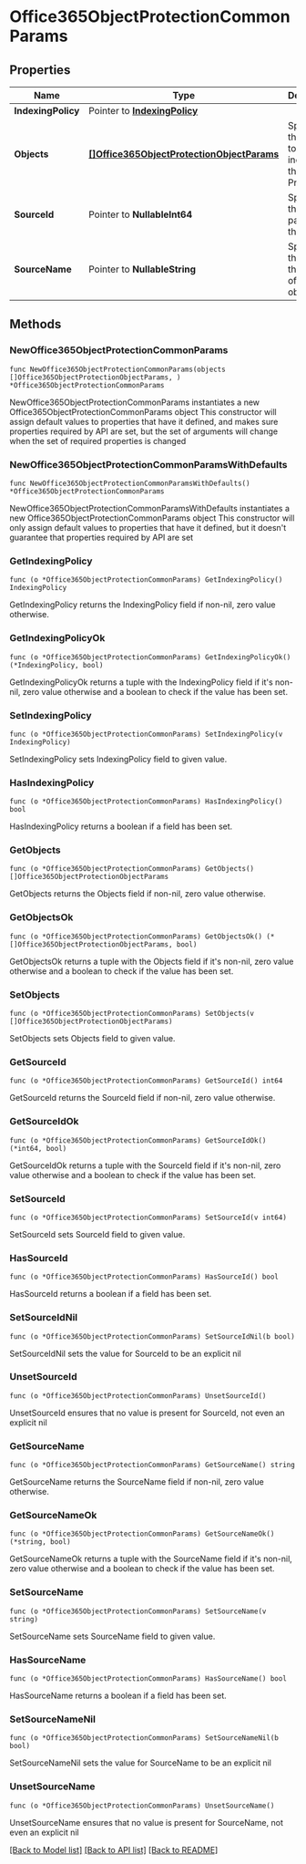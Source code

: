 # Office365ObjectProtectionCommonParams

## Properties

Name | Type | Description | Notes
------------ | ------------- | ------------- | -------------
**IndexingPolicy** | Pointer to [**IndexingPolicy**](IndexingPolicy.md) |  | [optional] 
**Objects** | [**[]Office365ObjectProtectionObjectParams**](Office365ObjectProtectionObjectParams.md) | Specifies the objects to be included in the Object Protection. | 
**SourceId** | Pointer to **NullableInt64** | Specifies the id of the parent of the objects. | [optional] [readonly] 
**SourceName** | Pointer to **NullableString** | Specifies the name of the parent of the objects. | [optional] [readonly] 

## Methods

### NewOffice365ObjectProtectionCommonParams

`func NewOffice365ObjectProtectionCommonParams(objects []Office365ObjectProtectionObjectParams, ) *Office365ObjectProtectionCommonParams`

NewOffice365ObjectProtectionCommonParams instantiates a new Office365ObjectProtectionCommonParams object
This constructor will assign default values to properties that have it defined,
and makes sure properties required by API are set, but the set of arguments
will change when the set of required properties is changed

### NewOffice365ObjectProtectionCommonParamsWithDefaults

`func NewOffice365ObjectProtectionCommonParamsWithDefaults() *Office365ObjectProtectionCommonParams`

NewOffice365ObjectProtectionCommonParamsWithDefaults instantiates a new Office365ObjectProtectionCommonParams object
This constructor will only assign default values to properties that have it defined,
but it doesn't guarantee that properties required by API are set

### GetIndexingPolicy

`func (o *Office365ObjectProtectionCommonParams) GetIndexingPolicy() IndexingPolicy`

GetIndexingPolicy returns the IndexingPolicy field if non-nil, zero value otherwise.

### GetIndexingPolicyOk

`func (o *Office365ObjectProtectionCommonParams) GetIndexingPolicyOk() (*IndexingPolicy, bool)`

GetIndexingPolicyOk returns a tuple with the IndexingPolicy field if it's non-nil, zero value otherwise
and a boolean to check if the value has been set.

### SetIndexingPolicy

`func (o *Office365ObjectProtectionCommonParams) SetIndexingPolicy(v IndexingPolicy)`

SetIndexingPolicy sets IndexingPolicy field to given value.

### HasIndexingPolicy

`func (o *Office365ObjectProtectionCommonParams) HasIndexingPolicy() bool`

HasIndexingPolicy returns a boolean if a field has been set.

### GetObjects

`func (o *Office365ObjectProtectionCommonParams) GetObjects() []Office365ObjectProtectionObjectParams`

GetObjects returns the Objects field if non-nil, zero value otherwise.

### GetObjectsOk

`func (o *Office365ObjectProtectionCommonParams) GetObjectsOk() (*[]Office365ObjectProtectionObjectParams, bool)`

GetObjectsOk returns a tuple with the Objects field if it's non-nil, zero value otherwise
and a boolean to check if the value has been set.

### SetObjects

`func (o *Office365ObjectProtectionCommonParams) SetObjects(v []Office365ObjectProtectionObjectParams)`

SetObjects sets Objects field to given value.


### GetSourceId

`func (o *Office365ObjectProtectionCommonParams) GetSourceId() int64`

GetSourceId returns the SourceId field if non-nil, zero value otherwise.

### GetSourceIdOk

`func (o *Office365ObjectProtectionCommonParams) GetSourceIdOk() (*int64, bool)`

GetSourceIdOk returns a tuple with the SourceId field if it's non-nil, zero value otherwise
and a boolean to check if the value has been set.

### SetSourceId

`func (o *Office365ObjectProtectionCommonParams) SetSourceId(v int64)`

SetSourceId sets SourceId field to given value.

### HasSourceId

`func (o *Office365ObjectProtectionCommonParams) HasSourceId() bool`

HasSourceId returns a boolean if a field has been set.

### SetSourceIdNil

`func (o *Office365ObjectProtectionCommonParams) SetSourceIdNil(b bool)`

 SetSourceIdNil sets the value for SourceId to be an explicit nil

### UnsetSourceId
`func (o *Office365ObjectProtectionCommonParams) UnsetSourceId()`

UnsetSourceId ensures that no value is present for SourceId, not even an explicit nil
### GetSourceName

`func (o *Office365ObjectProtectionCommonParams) GetSourceName() string`

GetSourceName returns the SourceName field if non-nil, zero value otherwise.

### GetSourceNameOk

`func (o *Office365ObjectProtectionCommonParams) GetSourceNameOk() (*string, bool)`

GetSourceNameOk returns a tuple with the SourceName field if it's non-nil, zero value otherwise
and a boolean to check if the value has been set.

### SetSourceName

`func (o *Office365ObjectProtectionCommonParams) SetSourceName(v string)`

SetSourceName sets SourceName field to given value.

### HasSourceName

`func (o *Office365ObjectProtectionCommonParams) HasSourceName() bool`

HasSourceName returns a boolean if a field has been set.

### SetSourceNameNil

`func (o *Office365ObjectProtectionCommonParams) SetSourceNameNil(b bool)`

 SetSourceNameNil sets the value for SourceName to be an explicit nil

### UnsetSourceName
`func (o *Office365ObjectProtectionCommonParams) UnsetSourceName()`

UnsetSourceName ensures that no value is present for SourceName, not even an explicit nil

[[Back to Model list]](../README.md#documentation-for-models) [[Back to API list]](../README.md#documentation-for-api-endpoints) [[Back to README]](../README.md)



